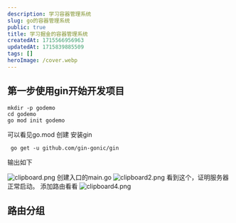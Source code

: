 ```yaml
---
description: 学习容器管理系统
slug: go的容器管理系统
public: true
title: 学习掘金的容器管理系统
createdAt: 1715566956963
updatedAt: 1715839885509
tags: []
heroImage: /cover.webp
---
```


## 第一步使用gin开始开发项目

```shell
mkdir -p godemo
cd godemo
go mod init godemo

```
可以看见go.mod 创建
 安装gin

```shell
 go get -u github.com/gin-gonic/gin
```

 输出如下

 ![clipboard.png](/posts/go的容器管理系统_clipboard-png.png)
 创建入口的main.go
 ![clipboard2.png](/posts/go的容器管理系统_clipboard2-png.png)
 看到这个，证明服务器正常启动。
 添加路由看看
 ![clipboard4.png](/posts/go的容器管理系统_clipboard4-png.png)

## 路由分组

 ```go
 
 ```

